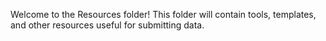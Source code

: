 Welcome to the Resources folder!  This folder will contain tools, templates, and other resources useful for submitting data.
